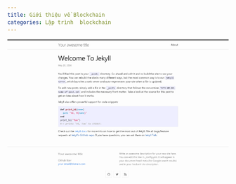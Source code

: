 ```yaml
---
title: Giới thiệu về Blockchain
categories: Lập trình  blockchain
---
```

![Blockchain](../image/screenshot.png)